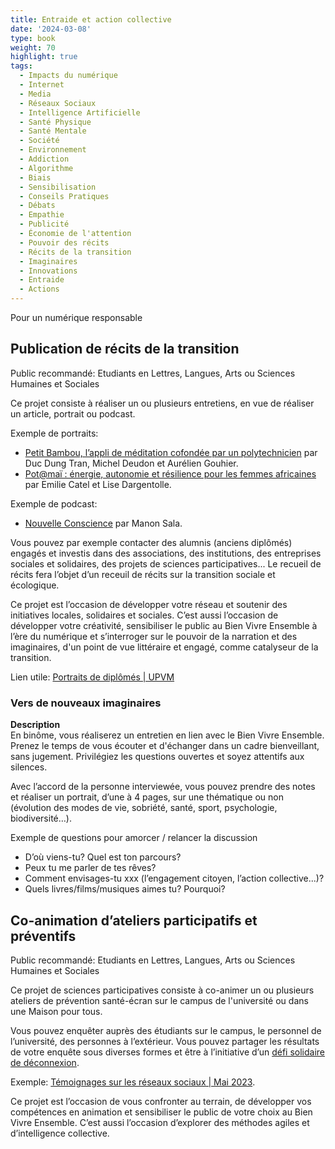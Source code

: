```yaml
---
title: Entraide et action collective
date: '2024-03-08'
type: book
weight: 70
highlight: true
tags:
  - Impacts du numérique
  - Internet
  - Media
  - Réseaux Sociaux
  - Intelligence Artificielle
  - Santé Physique
  - Santé Mentale
  - Société
  - Environnement
  - Addiction
  - Algorithme
  - Biais
  - Sensibilisation
  - Conseils Pratiques
  - Débats
  - Empathie
  - Publicité
  - Économie de l'attention
  - Pouvoir des récits
  - Récits de la transition
  - Imaginaires
  - Innovations
  - Entraide
  - Actions
---
```


Pour un numérique responsable

<!--more-->

## Publication de récits de la transition

Public recommandé: Etudiants en Lettres, Langues, Arts ou Sciences Humaines et Sociales

Ce projet consiste à réaliser un ou plusieurs entretiens, en vue de réaliser un article, portrait ou podcast. 

Exemple de portraits: 
- [Petit Bambou, l’appli de méditation cofondée par un polytechnicien](https://www.lajauneetlarouge.com/petit-bambou-lappli-de-meditation-cofondee-par-un-polytechnicien/) par Duc Dung Tran, Michel Deudon et Aurélien Gouhier.
- [Pot@maï : énergie, autonomie et résilience pour les femmes africaines](https://www.lajauneetlarouge.com/potamai-energie-autonomie-et-resilience-pour-les-femmes-africaines/) par Emilie Catel et Lise Dargentolle.

Exemple de podcast:
- [Nouvelle Conscience](https://podcast.ausha.co/nouvelle-conscience) par Manon Sala.

Vous pouvez par exemple contacter des alumnis (anciens diplômés) engagés et investis dans des associations, des institutions, des entreprises sociales et solidaires, des projets de sciences participatives... 
Le recueil de récits fera l’objet d’un receuil de récits sur la transition sociale et écologique.

Ce projet est l’occasion de développer votre réseau et soutenir des initiatives locales, solidaires et sociales. 
C’est aussi l’occasion de développer votre créativité, sensibiliser le public au Bien Vivre Ensemble à l’ère du numérique et s’interroger sur le pouvoir de la narration et des imaginaires, d'un point de vue littéraire et engagé, comme catalyseur de la transition.

Lien utile: [Portraits de diplômés | UPVM](https://www.univ-montp3.fr/fr/pr%C3%A9sentation/portraits-de-dipl%C3%B4m%C3%A9s)

### Vers de nouveaux imaginaires

<b>Description</b> <br>
En binôme, vous réaliserez un entretien en lien avec le Bien Vivre Ensemble.
Prenez le temps de vous écouter et d'échanger dans un cadre bienveillant, sans jugement.
Privilégiez les questions ouvertes et soyez attentifs aux silences.

Avec l’accord de la personne interviewée, vous pouvez prendre des notes et réaliser un portrait, d’une à 4 pages, sur une thématique ou non (évolution des modes de vie, sobriété, santé, sport, psychologie, biodiversité…).

Exemple de questions pour amorcer / relancer la discussion <br>
- D’où viens-tu? Quel est ton parcours?
- Peux tu me parler de tes rêves?
- Comment envisages-tu xxx (l’engagement citoyen, l’action collective...)?
- Quels livres/films/musiques aimes tu? Pourquoi?

## Co-animation d’ateliers participatifs et préventifs

Public recommandé: Etudiants en Lettres, Langues, Arts ou Sciences Humaines et Sociales

Ce projet de sciences participatives consiste à co-animer un ou plusieurs ateliers de prévention santé-écran sur le campus de l'université ou dans une Maison pour tous. 

Vous pouvez enquêter auprès des étudiants sur le campus, le personnel de l’université, des personnes à l’extérieur. 
Vous pouvez partager les résultats de votre enquête sous diverses formes et être à l’initiative d’un [défi solidaire de déconnexion](https://www.levelesyeux.com/les-actions/les-ateliers/le-defi-deconnexion/).

Exemple: [Témoignages sur les réseaux sociaux | Mai 2023](https://www.mtpcours.fr/u/Temoignages-reseaux-sociaux-Montpellier-mai-2023.pdf).

Ce projet est l’occasion de vous confronter au terrain, de développer vos compétences en animation et sensibiliser le public de votre choix au Bien Vivre Ensemble. C’est aussi l’occasion d’explorer des méthodes agiles et d’intelligence collective.